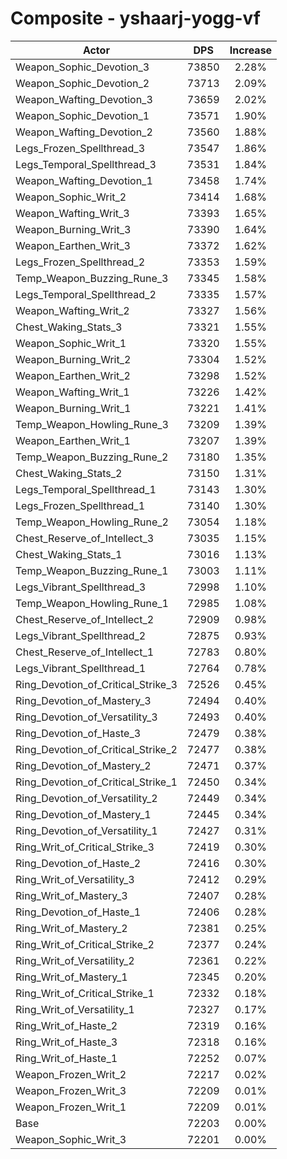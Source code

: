 # Composite - yshaarj-yogg-vf
| Actor | DPS | Increase |
|---|:---:|:---:|
|Weapon_Sophic_Devotion_3|73850|2.28%|
|Weapon_Sophic_Devotion_2|73713|2.09%|
|Weapon_Wafting_Devotion_3|73659|2.02%|
|Weapon_Sophic_Devotion_1|73571|1.90%|
|Weapon_Wafting_Devotion_2|73560|1.88%|
|Legs_Frozen_Spellthread_3|73547|1.86%|
|Legs_Temporal_Spellthread_3|73531|1.84%|
|Weapon_Wafting_Devotion_1|73458|1.74%|
|Weapon_Sophic_Writ_2|73414|1.68%|
|Weapon_Wafting_Writ_3|73393|1.65%|
|Weapon_Burning_Writ_3|73390|1.64%|
|Weapon_Earthen_Writ_3|73372|1.62%|
|Legs_Frozen_Spellthread_2|73353|1.59%|
|Temp_Weapon_Buzzing_Rune_3|73345|1.58%|
|Legs_Temporal_Spellthread_2|73335|1.57%|
|Weapon_Wafting_Writ_2|73327|1.56%|
|Chest_Waking_Stats_3|73321|1.55%|
|Weapon_Sophic_Writ_1|73320|1.55%|
|Weapon_Burning_Writ_2|73304|1.52%|
|Weapon_Earthen_Writ_2|73298|1.52%|
|Weapon_Wafting_Writ_1|73226|1.42%|
|Weapon_Burning_Writ_1|73221|1.41%|
|Temp_Weapon_Howling_Rune_3|73209|1.39%|
|Weapon_Earthen_Writ_1|73207|1.39%|
|Temp_Weapon_Buzzing_Rune_2|73180|1.35%|
|Chest_Waking_Stats_2|73150|1.31%|
|Legs_Temporal_Spellthread_1|73143|1.30%|
|Legs_Frozen_Spellthread_1|73140|1.30%|
|Temp_Weapon_Howling_Rune_2|73054|1.18%|
|Chest_Reserve_of_Intellect_3|73035|1.15%|
|Chest_Waking_Stats_1|73016|1.13%|
|Temp_Weapon_Buzzing_Rune_1|73003|1.11%|
|Legs_Vibrant_Spellthread_3|72998|1.10%|
|Temp_Weapon_Howling_Rune_1|72985|1.08%|
|Chest_Reserve_of_Intellect_2|72909|0.98%|
|Legs_Vibrant_Spellthread_2|72875|0.93%|
|Chest_Reserve_of_Intellect_1|72783|0.80%|
|Legs_Vibrant_Spellthread_1|72764|0.78%|
|Ring_Devotion_of_Critical_Strike_3|72526|0.45%|
|Ring_Devotion_of_Mastery_3|72494|0.40%|
|Ring_Devotion_of_Versatility_3|72493|0.40%|
|Ring_Devotion_of_Haste_3|72479|0.38%|
|Ring_Devotion_of_Critical_Strike_2|72477|0.38%|
|Ring_Devotion_of_Mastery_2|72471|0.37%|
|Ring_Devotion_of_Critical_Strike_1|72450|0.34%|
|Ring_Devotion_of_Versatility_2|72449|0.34%|
|Ring_Devotion_of_Mastery_1|72445|0.34%|
|Ring_Devotion_of_Versatility_1|72427|0.31%|
|Ring_Writ_of_Critical_Strike_3|72419|0.30%|
|Ring_Devotion_of_Haste_2|72416|0.30%|
|Ring_Writ_of_Versatility_3|72412|0.29%|
|Ring_Writ_of_Mastery_3|72407|0.28%|
|Ring_Devotion_of_Haste_1|72406|0.28%|
|Ring_Writ_of_Mastery_2|72381|0.25%|
|Ring_Writ_of_Critical_Strike_2|72377|0.24%|
|Ring_Writ_of_Versatility_2|72361|0.22%|
|Ring_Writ_of_Mastery_1|72345|0.20%|
|Ring_Writ_of_Critical_Strike_1|72332|0.18%|
|Ring_Writ_of_Versatility_1|72327|0.17%|
|Ring_Writ_of_Haste_2|72319|0.16%|
|Ring_Writ_of_Haste_3|72318|0.16%|
|Ring_Writ_of_Haste_1|72252|0.07%|
|Weapon_Frozen_Writ_2|72217|0.02%|
|Weapon_Frozen_Writ_3|72209|0.01%|
|Weapon_Frozen_Writ_1|72209|0.01%|
|Base|72203|0.00%|
|Weapon_Sophic_Writ_3|72201|0.00%|
